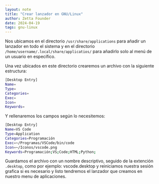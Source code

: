 ```yaml
---
layout: note
title: "Crear lanzador en GNU/Linux"
author: Zetta Founder
date: 2024-04-19
tags: gnu-linux
---
```


Nos ubicamos en el directorio `/usr/share/applications` para añadir un lanzador en todo el sistema y en el directorio `/home/username/.local/share/applicatios/` para añadirlo solo al menú de un usuario en específico.

Una vez ubicados en este directorio crearemos un archivo con la siguiente estructura:

```bash
[Desktop Entry]
Name=
Type=
Categories=
Exec=
Icon=
Keywords=
```

Y rellenaremos los campos según lo necesitemos:

```bash
[Desktop Entry]
Name=VS Code
Type=Application
Categories=Programación
Exec=~/Programas/VSCode/bin/code
Icon=~/Iconos/vscode.png
Keywords=Programación;VS;Code;HTML;Python;
```

Guardamos el archivo con un nombre descriptivo, seguido de la extención `.desktop`, como por ejemplo: vscode.desktop y reiniciamos nuestra sesión grafica si es necesario y listo tendremos el lanzador que creamos en nuestro menu de aplicaciones.